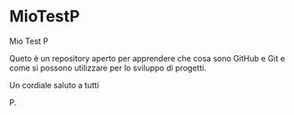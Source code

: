 MioTestP
========

Mio Test P

Queto è un repository aperto per apprendere che cosa sono GitHub e Git e come si possono utilizzare per lo sviluppo di progetti.

Un cordiale saluto a tutti

P.
